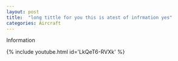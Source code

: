 ```yaml
---
layout: post
title:  "long tittle for you this is atest of infrmation yes"
categories: Aircraft
---
```


Information

{% include youtube.html id='LkQeT6-RVXk' %}
